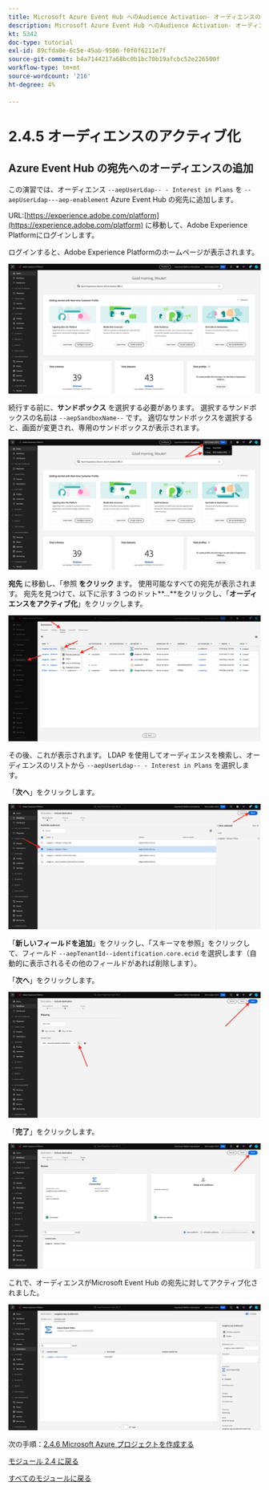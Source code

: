 ```yaml
---
title: Microsoft Azure Event Hub へのAudience Activation- オーディエンスのアクティブ化
description: Microsoft Azure Event Hub へのAudience Activation- オーディエンスのアクティブ化
kt: 5342
doc-type: tutorial
exl-id: 89cfda0e-6c5e-45ab-9506-f0f0f6211e7f
source-git-commit: b4a7144217a68bc0b1bc70b19afcbc52e226500f
workflow-type: tm+mt
source-wordcount: '216'
ht-degree: 4%

---
```


# 2.4.5 オーディエンスのアクティブ化

## Azure Event Hub の宛先へのオーディエンスの追加

この演習では、オーディエンス `--aepUserLdap-- - Interest in Plans` を `--aepUserLdap---aep-enablement` Azure Event Hub の宛先に追加します。

URL:[https://experience.adobe.com/platform](https://experience.adobe.com/platform) に移動して、Adobe Experience Platformにログインします。

ログインすると、Adobe Experience Platformのホームページが表示されます。

![データ取得](./../../../modules/datacollection/module1.2/images/home.png)

続行する前に、**サンドボックス** を選択する必要があります。 選択するサンドボックスの名前は ``--aepSandboxName--`` です。 適切なサンドボックスを選択すると、画面が変更され、専用のサンドボックスが表示されます。

![データ取得](./../../../modules/datacollection/module1.2/images/sb1.png)

**宛先** に移動し、「参照 **をクリック** ます。 使用可能なすべての宛先が表示されます。 宛先を見つけて、以下に示す 3 つのドット**...**をクリックし、「**オーディエンスをアクティブ化**」をクリックします。

![5-01-select-destination.png](./images/501selectdestination.png)

その後、これが表示されます。 LDAP を使用してオーディエンスを検索し、オーディエンスのリストから `--aepUserLdap-- - Interest in Plans` を選択します。

「**次へ**」をクリックします。

![5-04-select-segment.png](./images/504selectsegment.png)

「**新しいフィールドを追加**」をクリックし、「スキーマを参照」をクリックして、フィールド `--aepTenantId--identification.core.ecid` を選択します（自動的に表示されるその他のフィールドがあれば削除します）。

「**次へ**」をクリックします。

![5-05-select-attributes.png](./images/505selectattributes.png)

「**完了**」をクリックします。

![5-06-destination-finish.png](./images/506destinationfinish.png)

これで、オーディエンスがMicrosoft Event Hub の宛先に対してアクティブ化されました。

![5-07-destination-segment-added.png](./images/507destinationsegmentadded.png)

次の手順：[2.4.6 Microsoft Azure プロジェクトを作成する ](./ex6.md)

[モジュール 2.4 に戻る](./segment-activation-microsoft-azure-eventhub.md)

[すべてのモジュールに戻る](./../../../overview.md)
